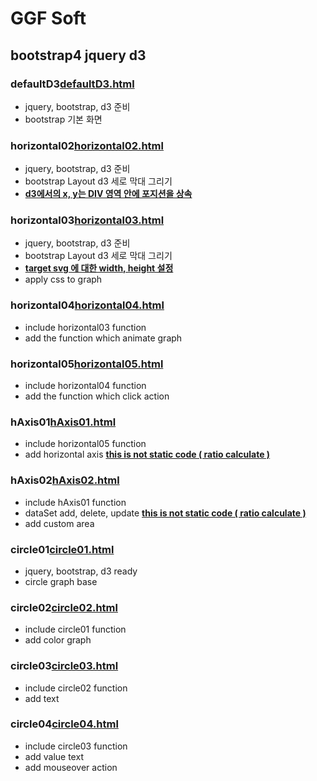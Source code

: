 # GGF Soft

## bootstrap4 jquery d3 

### defaultD3[defaultD3.html](template/defaultD3.html) 
- jquery, bootstrap, d3 준비 
- bootstrap 기본 화면 
 
 ### horizontal02[horizontal02.html](template/horizontal/horizontal02.html) 
 - jquery, bootstrap, d3 준비 
 - bootstrap Layout d3 세로 막대 그리기
 - **<u>d3에서의 x, y는 DIV 영역 안에 포지션을 상속</u>**

 ### horizontal03[horizontal03.html](template/horizontal/horizontal03.html) 
 - jquery, bootstrap, d3 준비 
 - bootstrap Layout d3 세로 막대 그리기
 - **<u>target svg 에 대한 width, height 설정</u>**
 - apply css to graph

 ### horizontal04[horizontal04.html](template/horizontal/horizontal04.html) 
 - include horizontal03 function
 - add the function which animate graph

 ### horizontal05[horizontal05.html](template/horizontal/horizontal05.html) 
 - include horizontal04 function
 - add the function which click action 

 ### hAxis01[hAxis01.html](template/horizontal/axis/hAxis01.html) 
 - include horizontal05 function
 - add horizontal axis **<u>this is not static code ( ratio calculate )</u>**

 ### hAxis02[hAxis02.html](template/horizontal/axis/hAxis02.html) 
 - include hAxis01 function
 - dataSet add, delete, update **<u>this is not static code ( ratio calculate )</u>**
 - add custom area 
 
### circle01[circle01.html](template/circle/circle01.html) 
  - jquery, bootstrap, d3 ready
  - circle graph base
  
### circle02[circle02.html](template/circle/circle02.html) 
  - include circle01 function
  - add color graph
  
### circle03[circle03.html](template/circle/circle03.html) 
  - include circle02 function
  - add text
  
### circle04[circle04.html](template/circle/circle03.html) 
  - include circle03 function
  - add value text
  - add mouseover action